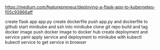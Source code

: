 https://medium.com/featurepreneur/deploying-a-flask-app-to-kubernetes-f05c93866aff

create flask app app.py
create dockerfile
push app.py and dockerfile to github
start minikube and ssh into minikube
clone git repo
build and tag docker image
push docker image to docker hub
create deployment and service yaml
apply service and deployment to minikube with kubectl
kubectl service to get service in browser